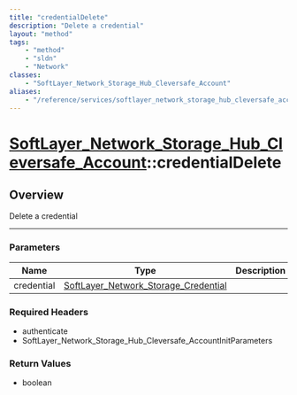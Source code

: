 ```yaml
---
title: "credentialDelete"
description: "Delete a credential"
layout: "method"
tags:
    - "method"
    - "sldn"
    - "Network"
classes:
    - "SoftLayer_Network_Storage_Hub_Cleversafe_Account"
aliases:
    - "/reference/services/softlayer_network_storage_hub_cleversafe_account/credentialDelete"
---
```

# [SoftLayer_Network_Storage_Hub_Cleversafe_Account](/reference/services/SoftLayer_Network_Storage_Hub_Cleversafe_Account)::credentialDelete




## Overview 
Delete a credential 

-----

### Parameters 
|Name | Type | Description |
| --- | --- | --- |
|credential| <a href='/reference/datatypes/SoftLayer_Network_Storage_Credential'>SoftLayer_Network_Storage_Credential </a>| |


### Required Headers
* authenticate
* SoftLayer_Network_Storage_Hub_Cleversafe_AccountInitParameters


### Return Values
* boolean




